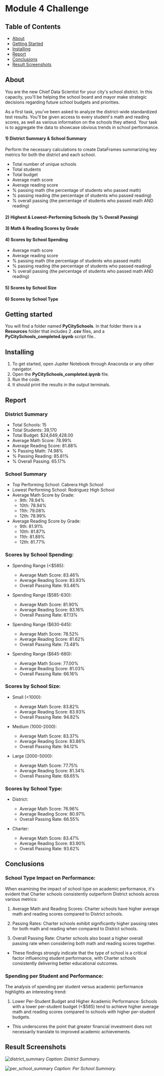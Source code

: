 # Module 4 Challenge

## Table of Contents

- [About](#about)
- [Getting Started](#getting_started)
- [Installing](#installing)
- [Report](#report)
- [Conclusions](#conclusions)
- [Result Screenshots](#result_screenshots)

## About

You are the new Chief Data Scientist for your city's school district. In this capacity, you'll be helping the school board and mayor make strategic decisions regarding future school budgets and priorities.

As a first task, you've been asked to analyze the district-wide standardized test results. You'll be given access to every student's math and reading scores, as well as various information on the schools they attend. Your task is to aggregate the data to showcase obvious trends in school performance.

#### 1) District Summary & School Summary
Perform the necessary calculations to create DataFrames summarizing key metrics for both the district and each school.
- Total number of unique schools
- Total students
- Total budget
- Average math score
- Average reading score
- % passing math (the percentage of students who passed math)
- % passing reading (the percentage of students who passed reading)
- % overall passing (the percentage of students who passed math AND reading)

#### 2) Highest & Lowest-Performing Schools (by % Overall Passing)
#### 3) Math & Reading Scores by Grade
#### 4) Scores by School Spending
- Average math score
- Average reading score
- % passing math (the percentage of students who passed math)
- % passing reading (the percentage of students who passed reading)
- % overall passing (the percentage of students who passed math AND reading)

#### 5) Scores by School Size
#### 6) Scores by School Type

## Getting started

You will find a folder named **PyCitySchools**. In that folder there is a **Resources** folder that includes 2 **.csv** files, and a **PyCitySchools_completed.ipynb** script file..

## Installing

1) To get started, open Jupiter Notebook through Anaconda or any other navigator.
2) Open the **PyCitySchools_completed.ipynb** file.  
3) Run the code.
4) It should print the results in the output terminals.

## Report

### District Summary

- Total Schools: 15
- Total Students: 39,170
- Total Budget: $24,649,428.00
- Average Math Score: 78.99%
- Average Reading Score: 81.88%
- % Passing Math: 74.98%
- % Passing Reading: 85.81%
- % Overall Passing: 65.17%

### School Summary

- Top Performing School: Cabrera High School
- Lowest Performing School: Rodriguez High School
- Average Math Score by Grade:
  - 9th: 78.94%
  - 10th: 78.94%
  - 11th: 79.08%
  - 12th: 78.99%
- Average Reading Score by Grade:
  - 9th: 81.91%
  - 10th: 81.87%
  - 11th: 81.89%
  - 12th: 81.77%

### Scores by School Spending:

- Spending Range (<$585):
  - Average Math Score: 83.46%
  - Average Reading Score: 83.93%
  - Overall Passing Rate: 93.46%
    
- Spending Range ($585-630):
  - Average Math Score: 81.90%
  - Average Reading Score: 83.16%
  - Overall Passing Rate: 87.13%
    
- Spending Range ($630-645):
  - Average Math Score: 78.52%
  - Average Reading Score: 81.62%
  - Overall Passing Rate: 73.48%

- Spending Range ($645-680):
  - Average Math Score: 77.00%
  - Average Reading Score: 81.03%
  - Overall Passing Rate: 66.16%

### Scores by School Size:

- Small (<1000):
  - Average Math Score: 83.82%
  - Average Reading Score: 83.93%
  - Overall Passing Rate: 94.82%

- Medium (1000-2000):
  - Average Math Score: 83.37%
  - Average Reading Score: 83.86%
  - Overall Passing Rate: 94.12%

- Large (2000-5000):
  - Average Math Score: 77.75%
  - Average Reading Score: 81.34%
  - Overall Passing Rate: 68.65%

### Scores by School Type:

- District:
  - Average Math Score: 76.96%
  - Average Reading Score: 80.97%
  - Overall Passing Rate: 66.55%

- Charter:
  - Average Math Score: 83.47%
  - Average Reading Score: 83.90%
  - Overall Passing Rate: 93.62%

## Conclusions

### School Type Impact on Performance:
When examining the impact of school type on academic performance, it's evident that Charter schools consistently outperform District schools across various metrics:
1) Average Math and Reading Scores:
Charter schools have higher average math and reading scores compared to District schools.

2) Passing Rates:
Charter schools exhibit significantly higher passing rates for both math and reading when compared to District schools.

3) Overall Passing Rate:
Charter schools also boast a higher overall passing rate when considering both math and reading scores together.

- These findings strongly indicate that the type of school is a critical factor influencing student performance,  with Charter schools consistently delivering better educational outcomes.
  
### Spending per Student and Performance:
The analysis of spending per student versus academic performance highlights an interesting trend:

1) Lower Per-Student Budget and Higher Academic Performance:
Schools with a lower per-student budget (<$585) tend to achieve higher average math and reading scores compared to schools with higher per-student budgets.

- This underscores the point that greater financial investment does not necessarily translate to improved academic achievements.

## Result Screenshots

![district_summary](Screenshots/district_summary.png)
*Caption: District Summary.*

![per_school_summary](Screenshots/per_school_summary.png)
*Caption: Per School Summary.*

